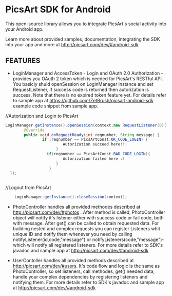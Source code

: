 # **PicsArt SDK for Android**

This open-source library allows you to integrate PicsArt's social activity into your Android app.

Learn more about provided samples, documentation, integrating the SDK into your app and more at  http://picsart.com/dev/#android-sdk 


##  FEATURES
- LoginManager and AccessToken - Login and OAuth 2.0 Authorization - provides you OAuth 2 token which is needed for PicsArt's RESTful API. You basicly shuld openSession on LoginManager instance and set RequestListener, if success code is returned then autorization is success. Note that there is no expired token feature yet. For details refer to sample app at https://github.com/ZetBrush/picsart-android-sdk
example code snippet from sample app.

//Autorization and Login to PicsArt 
```java
LoginManager.getInstance().openSession(context,new RequestListener(0){
        @Override
        public void onRequestReady(int reqnumber, String message) {
                if (reqnumber == PicsArtConst.OK_CODE_LOGIN) {
        		 		 Autorization succeed here!!!
                      }
                  if(reqnumber == PicsArtConst.BAD_CODE_LOGIN){
                         Autorization failed here :(
                      }
                   }
  });
             
```
//Logout from PicsArt
```java
    LoginManager.getInstance().closeSession(context);
```
- PhotoController handles all provided methodes described at http://picsart.com/dev/#photos . After method is called, PhotoController object will notify it's listener either with success code or fail code, both with message. After get() can be called to obtain requested data. For building nested and complex requests you can register Listeners  whit unique ID and notify them whenever you need by calling notifyListener(id,code,"message") or notifyListeners(code,"message")- which will notify all registered listeners. For more details refer to SDK's javadoc and sample app at
http://picsart.com/dev/#android-sdk 


- UserContoller handles all provided methods described at http://picsart.com/dev/#users. It's code flow and logic is the same as PhotoController, so set listeners, call methodes, get() needed data, handle your complex dependencies by registering listeners and notifying them. For more details refer to SDK's javadoc and sample app at http://picsart.com/dev/#android-sdk
